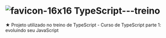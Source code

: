 # ![favicon-16x16](https://user-images.githubusercontent.com/102471647/212446120-ba481405-9820-4721-97c4-38ffaf006ceb.png) TypeScript---treino
★ Projeto utilizado no treino de TypeScript - Curso de
TypeScript parte 1: evoluindo seu JavaScript
